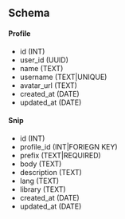 ## Schema

#### Profile

- id (INT)
- user_id (UUID)
- name (TEXT)
- username (TEXT|UNIQUE)
- avatar_url (TEXT)
- created_at (DATE)
- updated_at (DATE)

#### Snip

- id (INT)
- profile_id (INT|FORIEGN KEY)
- prefix (TEXT|REQUIRED)
- body (TEXT)
- description (TEXT)
- lang (TEXT)
- library (TEXT)
- created_at (DATE)
- updated_at (DATE)
